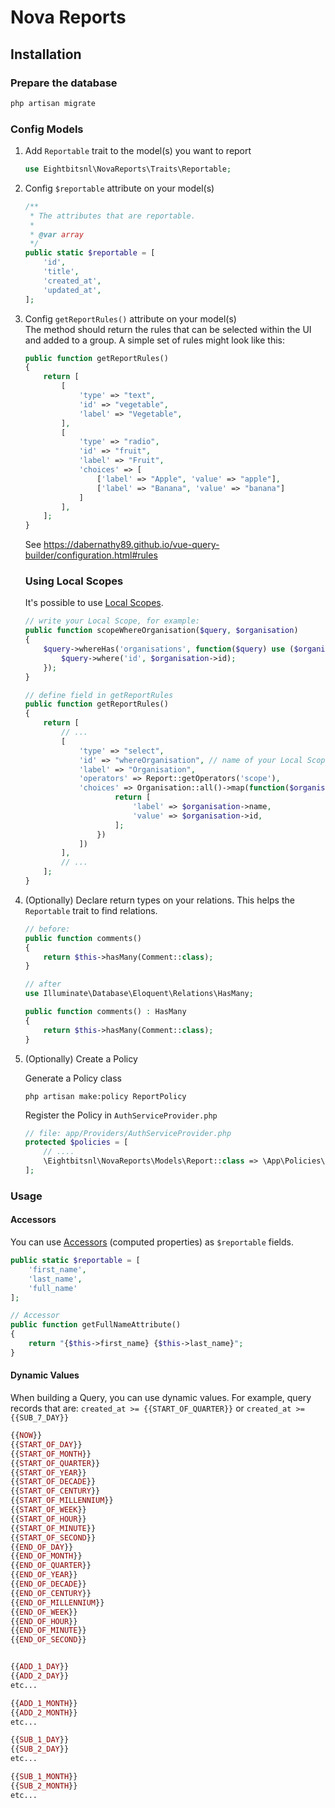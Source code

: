 # Nova Reports

## Installation

### Prepare the database

```bash
php artisan migrate
```


### Config Models

1. Add `Reportable` trait to the model(s) you want to report  
	
	```php
	use Eightbitsnl\NovaReports\Traits\Reportable;
	```

1. Config `$reportable` attribute on your model(s)
	```php
	/**
	 * The attributes that are reportable.
	 *
	 * @var array
	 */
	public static $reportable = [
		'id',
		'title',
		'created_at',
		'updated_at',
	];
	```

1. Config `getReportRules()` attribute on your model(s)  
	The method should return the rules that can be selected within the UI and added to a group. A simple set of rules might look like this:  

	```php
	public function getReportRules()
	{
		return [
			[
				'type' => "text",
				'id' => "vegetable",
				'label' => "Vegetable",
			],
			[
				'type' => "radio",
				'id' => "fruit",
				'label' => "Fruit",
				'choices' => [
					['label' => "Apple", 'value' => "apple"],
					['label' => "Banana", 'value' => "banana"]
				]
			],
		];
	}
	```
	See https://dabernathy89.github.io/vue-query-builder/configuration.html#rules


	### Using Local Scopes
	It's possible to use [Local Scopes](https://laravel.com/docs/8.x/eloquent#local-scopes).


	```php
	// write your Local Scope, for example:
	public function scopeWhereOrganisation($query, $organisation)
	{
		$query->whereHas('organisations', function($query) use ($organisation){
			$query->where('id', $organisation->id);
		});
	}

	// define field in getReportRules
	public function getReportRules()
	{
		return [
			// ...
			[
				'type' => "select",
				'id' => "whereOrganisation", // name of your Local Scope method
				'label' => "Organisation",
				'operators' => Report::getOperators('scope'),
				'choices' => Organisation::all()->map(function($organisation){
						return [
							'label' => $organisation->name,
							'value' => $organisation->id,
						];
					})
				])
			],
			// ...
		];
	}
	
	```


1. (Optionally) Declare return types on your relations. This helps the `Reportable` trait to find relations.
	```php
	// before:
	public function comments()
	{
		return $this->hasMany(Comment::class);
	}

	// after
	use Illuminate\Database\Eloquent\Relations\HasMany;

	public function comments() : HasMany
	{
		return $this->hasMany(Comment::class);
	}
	```


1. (Optionally) Create a Policy  

	Generate a Policy class
	```shell
	php artisan make:policy ReportPolicy
	```

	Register the Policy in `AuthServiceProvider.php`
	```php
	// file: app/Providers/AuthServiceProvider.php
	protected $policies = [
		// ....
		\Eightbitsnl\NovaReports\Models\Report::class => \App\Policies\ReportPolicy::class,
	];
	```

### Usage

#### Accessors

You can use [Accessors](https://laravel.com/docs/8.x/eloquent-mutators#defining-an-accessor) (computed properties) as `$reportable` fields.

```php
public static $reportable = [
	'first_name',
	'last_name',
	'full_name'
];

// Accessor
public function getFullNameAttribute()
{
    return "{$this->first_name} {$this->last_name}";
}

```

#### Dynamic Values

When building a Query, you can use dynamic values. For example, query records that are: `created_at >= {{START_OF_QUARTER}}` or `created_at >= {{SUB_7_DAY}}`

```php
{{NOW}}
{{START_OF_DAY}}
{{START_OF_MONTH}}
{{START_OF_QUARTER}}
{{START_OF_YEAR}}
{{START_OF_DECADE}}
{{START_OF_CENTURY}}
{{START_OF_MILLENNIUM}}
{{START_OF_WEEK}}
{{START_OF_HOUR}}
{{START_OF_MINUTE}}
{{START_OF_SECOND}}
{{END_OF_DAY}}
{{END_OF_MONTH}}
{{END_OF_QUARTER}}
{{END_OF_YEAR}}
{{END_OF_DECADE}}
{{END_OF_CENTURY}}
{{END_OF_MILLENNIUM}}
{{END_OF_WEEK}}
{{END_OF_HOUR}}
{{END_OF_MINUTE}}
{{END_OF_SECOND}}


{{ADD_1_DAY}}
{{ADD_2_DAY}}
etc...

{{ADD_1_MONTH}}
{{ADD_2_MONTH}}
etc...

{{SUB_1_DAY}}
{{SUB_2_DAY}}
etc...

{{SUB_1_MONTH}}
{{SUB_2_MONTH}}
etc...
```